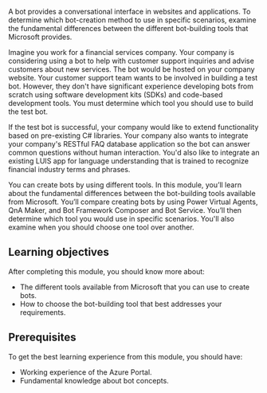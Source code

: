 A bot provides a conversational interface in websites and applications. To determine which bot-creation method to use in specific scenarios, examine the fundamental differences between the different bot-building tools that Microsoft provides.

Imagine you work for a financial services company. Your company is considering using a bot to help with customer support inquiries and advise customers about new services. The bot would be hosted on your company website. Your customer support team wants to be involved in building a test bot. However, they don't have significant experience developing bots from scratch using software development kits (SDKs) and code-based development tools. You must determine which tool you should use to build the test bot.

If the test bot is successful, your company would like to extend functionality based on pre-existing C# libraries. Your company also wants to integrate your company's RESTful FAQ database application so the bot can answer common questions without human interaction. You'd also like to integrate an existing LUIS app for language understanding that is trained to recognize financial industry terms and phrases.

You can create bots by using different tools. In this module, you’ll learn about the fundamental differences between the bot-building tools available from Microsoft. You’ll compare creating bots by using Power Virtual Agents, QnA Maker, and Bot Framework Composer and  Bot Service. You’ll then determine which tool you would use in specific scenarios. You'll also examine when you should choose one tool over another.

## Learning objectives

After completing this module, you should know more about:

- The different tools available from Microsoft that you can use to create bots.
- How to choose the bot-building tool that best addresses your requirements.

## Prerequisites

To get the best learning experience from this module, you should have:

- Working experience of the Azure Portal.
- Fundamental knowledge about bot concepts.
